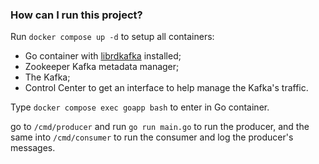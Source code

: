 ### How can I run this project?

Run `docker compose up -d` to setup all containers:

- Go container with [librdkafka](https://github.com/confluentinc/librdkafka) installed;
- Zookeeper Kafka metadata manager;
- The Kafka;
- Control Center to get an interface to help manage the Kafka's traffic.

Type `docker compose exec goapp bash` to enter in Go container.

go to `/cmd/producer` and run `go run main.go` to run the producer, and the same into `/cmd/consumer` to run the consumer and log the producer's messages.
